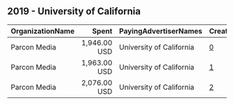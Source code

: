 ## 2019 - University of California 
|OrganizationName|Spent|PayingAdvertiserNames|CreativeUrls|Impressions|Genders|AgeBrackets|CountryCodes|BillingAddresses|CandidateBallotInformation|
|:---|---:|:---|:---|---:|:---|:---|:---|:---|:---|
|Parcon Media|1,946.00 USD|University of California|[0](https://www.snap.com/political-ads/asset/ef46908af3fb636e54db5dadc2b466c63cb4bb5df8eb74a686715f523f0c3c45?mediaType=png)|506,514||21-25|united states|US||
|Parcon Media|1,963.00 USD|University of California|[1](https://www.snap.com/political-ads/asset/ef46908af3fb636e54db5dadc2b466c63cb4bb5df8eb74a686715f523f0c3c45?mediaType=png)|467,713||21+|united states|US||
|Parcon Media|2,076.00 USD|University of California|[2](https://www.snap.com/political-ads/asset/ef46908af3fb636e54db5dadc2b466c63cb4bb5df8eb74a686715f523f0c3c45?mediaType=png)|427,334||21+|united states|US||
